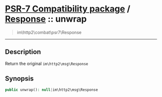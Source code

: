 # [PSR-7 Compatibility package](combat.md) / [Response](combat-Response.md) :: unwrap
 > im\http2\combat\psr7\Response
____

## Description
Return the original `im\http2\msg\Response`

## Synopsis
```php
public unwrap(): null|im\http2\msg\Response
```

